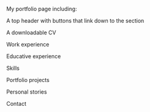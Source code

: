 My portfolio page including:

  A top header with buttons that link down to the section

  A downloadable CV
  
  Work experience
  
  Educative experience
  
  Skills
  
  Portfolio projects
  
  Personal stories
  
  Contact
